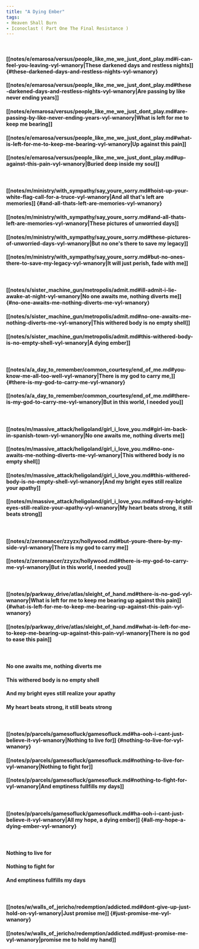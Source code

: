 ```yaml
---
title: "A Dying Ember"
tags:
- Heaven Shall Burn
- Iconoclast ( Part One The Final Resistance )
---
```

&nbsp;
#### [[notes/e/emarosa/versus/people_like_me_we_just_dont_play.md#i-can-feel-you-leaving-vyl-wnanory|These darkened days and restless nights]] {#these-darkened-days-and-restless-nights-vyl-wnanory}
#### [[notes/e/emarosa/versus/people_like_me_we_just_dont_play.md#these-darkened-days-and-restless-nights-vyl-wnanory|Are passing by like never ending years]]
#### [[notes/e/emarosa/versus/people_like_me_we_just_dont_play.md#are-passing-by-like-never-ending-years-vyl-wnanory|What is left for me to keep me bearing]]
#### [[notes/e/emarosa/versus/people_like_me_we_just_dont_play.md#what-is-left-for-me-to-keep-me-bearing-vyl-wnanory|Up against this pain]]
#### [[notes/e/emarosa/versus/people_like_me_we_just_dont_play.md#up-against-this-pain-vyl-wnanory|Buried deep inside my soul]]
&nbsp;
#### [[notes/m/ministry/with_sympathy/say_youre_sorry.md#hoist-up-your-white-flag-call-for-a-truce-vyl-wnanory|And all that's left are memories]] {#and-all-thats-left-are-memories-vyl-wnanory}
#### [[notes/m/ministry/with_sympathy/say_youre_sorry.md#and-all-thats-left-are-memories-vyl-wnanory|These pictures of unworried days]]
#### [[notes/m/ministry/with_sympathy/say_youre_sorry.md#these-pictures-of-unworried-days-vyl-wnanory|But no one's there to save my legacy]]
#### [[notes/m/ministry/with_sympathy/say_youre_sorry.md#but-no-ones-there-to-save-my-legacy-vyl-wnanory|It will just perish, fade with me]]
&nbsp;
#### [[notes/s/sister_machine_gun/metropolis/admit.md#ill-admit-i-lie-awake-at-night-vyl-wnanory|No one awaits me, nothing diverts me]] {#no-one-awaits-me-nothing-diverts-me-vyl-wnanory}
#### [[notes/s/sister_machine_gun/metropolis/admit.md#no-one-awaits-me-nothing-diverts-me-vyl-wnanory|This withered body is no empty shell]]
#### [[notes/s/sister_machine_gun/metropolis/admit.md#this-withered-body-is-no-empty-shell-vyl-wnanory|A dying ember]]
&nbsp;
#### [[notes/a/a_day_to_remember/common_courtesy/end_of_me.md#you-know-me-all-too-well-vyl-wnanory|There is my god to carry me,]] {#there-is-my-god-to-carry-me-vyl-wnanory}
#### [[notes/a/a_day_to_remember/common_courtesy/end_of_me.md#there-is-my-god-to-carry-me-vyl-wnanory|But in this world, I needed you]]
&nbsp;
#### [[notes/m/massive_attack/heligoland/girl_i_love_you.md#girl-im-back-in-spanish-town-vyl-wnanory|No one awaits me, nothing diverts me]]
#### [[notes/m/massive_attack/heligoland/girl_i_love_you.md#no-one-awaits-me-nothing-diverts-me-vyl-wnanory|This withered body is no empty shell]]
#### [[notes/m/massive_attack/heligoland/girl_i_love_you.md#this-withered-body-is-no-empty-shell-vyl-wnanory|And my bright eyes still realize your apathy]]
#### [[notes/m/massive_attack/heligoland/girl_i_love_you.md#and-my-bright-eyes-still-realize-your-apathy-vyl-wnanory|My heart beats strong, it still beats strong]]
&nbsp;
#### [[notes/z/zeromancer/zzyzx/hollywood.md#but-youre-there-by-my-side-vyl-wnanory|There is my god to carry me]]
#### [[notes/z/zeromancer/zzyzx/hollywood.md#there-is-my-god-to-carry-me-vyl-wnanory|But in this world, I needed you]]
&nbsp;
#### [[notes/p/parkway_drive/atlas/sleight_of_hand.md#there-is-no-god-vyl-wnanory|What is left for me to keep me bearing up against this pain]] {#what-is-left-for-me-to-keep-me-bearing-up-against-this-pain-vyl-wnanory}
#### [[notes/p/parkway_drive/atlas/sleight_of_hand.md#what-is-left-for-me-to-keep-me-bearing-up-against-this-pain-vyl-wnanory|There is no god to ease this pain]]
&nbsp;
#### No one awaits me, nothing diverts me
#### This withered body is no empty shell
#### And my bright eyes still realize your apathy
#### My heart beats strong, it still beats strong
&nbsp;
#### [[notes/p/parcels/gamesofluck/gamesofluck.md#ha-ooh-i-cant-just-believe-it-vyl-wnanory|Nothing to live for]] {#nothing-to-live-for-vyl-wnanory}
#### [[notes/p/parcels/gamesofluck/gamesofluck.md#nothing-to-live-for-vyl-wnanory|Nothing to fight for]]
#### [[notes/p/parcels/gamesofluck/gamesofluck.md#nothing-to-fight-for-vyl-wnanory|And emptiness fullfills my days]]
&nbsp;
#### [[notes/p/parcels/gamesofluck/gamesofluck.md#ha-ooh-i-cant-just-believe-it-vyl-wnanory|All my hope, a dying ember]] {#all-my-hope-a-dying-ember-vyl-wnanory}
&nbsp;
#### Nothing to live for
#### Nothing to fight for
#### And emptiness fullfills my days
&nbsp;
#### [[notes/w/walls_of_jericho/redemption/addicted.md#dont-give-up-just-hold-on-vyl-wnanory|Just promise me]] {#just-promise-me-vyl-wnanory}
#### [[notes/w/walls_of_jericho/redemption/addicted.md#just-promise-me-vyl-wnanory|promise me to hold my hand]]
